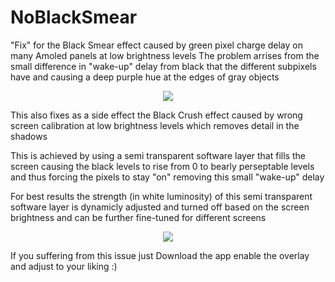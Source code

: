 # NoBlackSmear

"Fix" for the Black Smear effect caused by green pixel charge delay on many Amoled panels at low brightness levels 
The problem arrises from the small difference in "wake-up" delay from black that the different subpixels have and causing a deep purple hue at the edges of gray objects
<p align="center">
  <img src="https://github.com/cckats/NoBlackSmear/assets/39501174/1c667483-ccff-4680-8070-1ac123ee6803">
</p>

This also fixes as a side effect the Black Crush effect caused by wrong screen calibration at low brightness levels which removes detail in the shadows

This is achieved by using a semi transparent software layer that fills the screen causing the black levels to rise from 0 to bearly perseptable levels and thus forcing the pixels to stay "on" removing this small "wake-up" delay

For best results the strength (in white luminosity) of this semi transparent software layer is dynamicly adjusted and turned off based on the screen brightness and can be further fine-tuned for different screens

<p align="center">
  <img src="https://github.com/cckats/NoBlackSmear/assets/39501174/111c9749-2805-44df-8eaa-cd12cdd719f4">
</p>

If you suffering from this issue just Download the app enable the overlay and adjust to your liking :)
